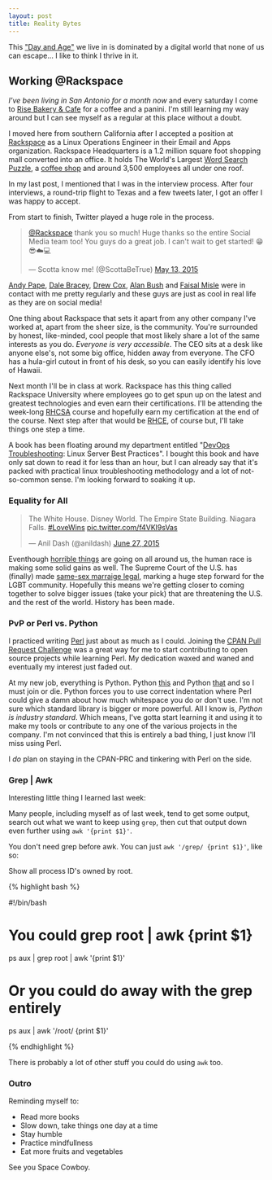 ```yaml
---
layout: post
title: Reality Bytes
---
```


This ["Day and Age"](https://en.wikipedia.org/wiki/Information_Age) we live in is dominated by a digital world that none of us can escape... I like to think I thrive in it.

## Working @Rackspace

*I've been living in San Antonio for a month now* and every saturday I come to [Rise Bakery & Cafe](http://www.yelp.com/biz/rise-bakery-and-cafe-san-antonio) for a coffee and a panini. I'm still learning my way around but I can see myself as a regular at this place without a doubt.

I moved here from southern California after I accepted a position at [Rackspace](https://rackspace.com) as a Linux Operations Engineer in their Email and Apps organization. Rackspace Headquarters is a 1.2 million square foot shopping mall converted into an office. It holds The World's Largest [Word Search Puzzle](http://www.guinnessworldrecords.com/world-records/largest-word-search-puzzle), a [coffee shop](http://www.yelp.com/biz/ground-town-san-antonio) and around 3,500 employees all under one roof.

In my last post, I mentioned that I was in the interview process. After four interviews, a round-trip flight to Texas and a few tweets later, I got an offer I was happy to accept.

From start to finish, Twitter played a huge role in the process.

<blockquote class="twitter-tweet tw-align-center" lang="en"><p lang="en" dir="ltr"><a href="https://twitter.com/Rackspace">@Rackspace</a> thank you so much! Huge thanks so the entire Social Media team too! You guys do a great job. I can&#39;t wait to get started! 😁😎☁️💻</p>&mdash; Scotta know me! (@ScottaBeTrue) <a href="https://twitter.com/ScottaBeTrue/status/598567872613363712">May 13, 2015</a></blockquote>
<script async src="//platform.twitter.com/widgets.js" charset="utf-8" theme="dark"></script>

[Andy Pape](https://twitter.com/Racker_Andy), [Dale Bracey](https://twitter.com/IRTermite), [Drew Cox](https://twitter.com/DrewCoxSA), [Alan Bush](https://twitter.com/alanbush) and [Faisal Misle](https://twitter.com/fmisle) were in contact with me pretty regularly and these guys are just as cool in real life as they are on social media!

One thing about Rackspace that sets it apart from any other company I've worked at, apart from the sheer size, is the community. You're surrounded by honest, like-minded, cool people that most likely share a lot of the same interests as you do. *Everyone is very accessible*. The CEO sits at a desk like anyone else's, not some big office, hidden away from everyone. The CFO has a hula-girl cutout in front of his desk, so you can easily identify his love of Hawaii.

Next month I'll be in class at work. Rackspace has this thing called Rackspace University where employees go to get spun up on the latest and greatest technologies and even earn their certifications. I'll be attending the week-long [RHCSA](http://www.redhat.com/en/services/certification/rhcsa "RedHat Certified System Administrator") course and hopefully earn my certification at the end of the course. Next step after that would be [RHCE](http://www.redhat.com/en/services/certification/rhce "RedHat Certified Engineer"), of course but, I'll take things one step a time.

A book has been floating around my department entitled "[DevOps Troubleshooting](http://www.amazon.com/DevOps-Troubleshooting-Linux-Server-Practices/dp/0321832043): Linux Server Best Practices". I bought this book and have only sat down to read it for less than an hour, but I can already say that it's packed with practical linux troubleshooting methodology and a lot of not-so-common sense. I'm looking forward to soaking it up.

### Equality for All

<blockquote class="twitter-tweet tw-align-center" theme="dark" lang="en"><p lang="en" dir="ltr">The White House. Disney World. The Empire State Building. Niagara Falls. <a href="https://twitter.com/hashtag/LoveWins?src=hash">#LoveWins</a> <a href="http://t.co/f4VKl9sVas">pic.twitter.com/f4VKl9sVas</a></p>&mdash; Anil Dash (@anildash) <a href="https://twitter.com/anildash/status/614651280376602624">June 27, 2015</a></blockquote>
<script async src="//platform.twitter.com/widgets.js" charset="utf-8"></script>

Eventhough [horrible things](http://www.cnn.com/2015/06/26/us/charleston-church-shooting-main/) are going on all around us, the human race is making some solid gains as well. The Supreme Court of the U.S. has (finally) made [same-sex marraige legal](http://www.nytimes.com/2015/06/27/us/supreme-court-same-sex-marriage.html?_r=0), marking a huge step forward for the LGBT community. Hopefully this means we're getting closer to coming together to solve bigger issues (take your pick) that are threatening the U.S. and the rest of the world. History has been made.

### PvP or Perl vs. Python

I practiced writing [Perl](https://github.com/internaught/Perl) just about as much as I could. Joining the [CPAN Pull Request Challenge](http://blogs.perl.org/users/neilb/2014/12/take-the-2015-cpan-pull-request-challenge.html) was a great way for me to start contributing to open source projects while learning Perl. My dedication waxed and waned and eventually my interest just faded out. 

At my new job, everything is Python. Python [this](https://github.com/rackspace/pyrax) and Python [that](https://github.com/rackerlabs/python-clouddns) and so I must join or die. Python forces you to use correct indentation where Perl could give a damn about how much whitespace you do or don't use. I'm not sure which standard library is bigger or more powerful. All I know is, _Python is industry standard_. Which means, I've gotta start learning it and using it to make my tools or contribute to any one of the various projects in the company. I'm not convinced that this is entirely a bad thing, I just know I'll miss using Perl. 

I *do* plan on staying in the CPAN-PRC and tinkering with Perl on the side.

### Grep | Awk

Interesting little thing I learned last week:

Many people, including myself as of last week, tend to get some output, search out what we want to keep using `grep`, then cut that output down even further using `awk '{print $1}'`.

You don't need grep before awk. You can just `awk '/grep/ {print $1}'`, like so:

Show all process ID's owned by root.

{% highlight bash %}

#!/bin/bash

# You could grep root | awk {print $1}
ps aux | grep root | awk '{print $1}'

# Or you could do away with the grep entirely
ps aux | awk '/root/ {print $1}'

{% endhighlight %}

There is probably a lot of other stuff you could do using `awk` too.

### Outro

Reminding myself to:

- Read more books
- Slow down, take things one day at a time
- Stay humble
- Practice mindfullness
- Eat more fruits and vegetables

See you Space Cowboy.

